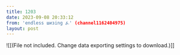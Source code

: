 ```yaml
---
title: 1203
date: 2023-09-08 20:33:12
from: 'endless шизing ⍼' (channel1162404975)
layout: post
---
```


![[(File not included. Change data exporting settings to download.)]]


